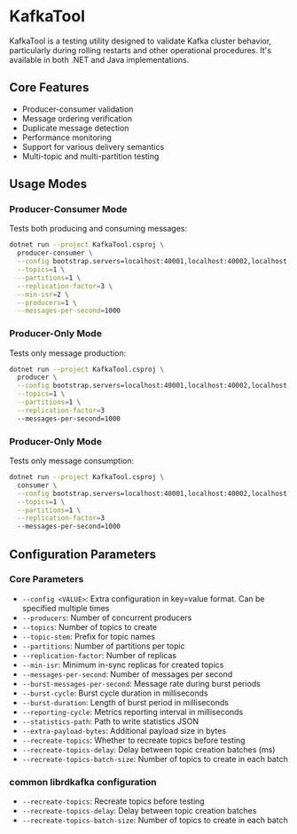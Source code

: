 # KafkaTool 

KafkaTool is a testing utility designed to validate Kafka cluster behavior, particularly during rolling restarts and other operational procedures. It's available in both .NET and Java implementations.


## Core Features

- Producer-consumer validation
- Message ordering verification
- Duplicate message detection
- Performance monitoring
- Support for various delivery semantics
- Multi-topic and multi-partition testing

## Usage Modes

### Producer-Consumer Mode
Tests both producing and consuming messages:

```bash
dotnet run --project KafkaTool.csproj \
  producer-consumer \
  --config bootstrap.servers=localhost:40001,localhost:40002,localhost:40003 \
  --topics=1 \
  --partitions=1 \
  --replication-factor=3 \
  --min-isr=2 \
  --producers=1 \
  --messages-per-second=1000
```

### Producer-Only Mode
Tests only message production:

```bash
dotnet run --project KafkaTool.csproj \
  producer \
  --config bootstrap.servers=localhost:40001,localhost:40002,localhost:40003 \
  --topics=1 \
  --partitions=1 \
  --replication-factor=3
  --messages-per-second=1000
```

### Producer-Only Mode
Tests only message consumption:

```bash
dotnet run --project KafkaTool.csproj \
  consumer \
  --config bootstrap.servers=localhost:40001,localhost:40002,localhost:40003 \
  --topics=1 \
  --partitions=1 \
  --replication-factor=3
  --messages-per-second=1000
```

## Configuration Parameters

### Core Parameters
- `--config <VALUE>`: Extra configuration in key=value format. Can be specified multiple times
- `--producers`: Number of concurrent producers
- `--topics`: Number of topics to create
- `--topic-stem`: Prefix for topic names
- `--partitions`: Number of partitions per topic
- `--replication-factor`: Number of replicas
- `--min-isr`: Minimum in-sync replicas for created topics
- `--messages-per-second`: Number of messages per second
- `--burst-messages-per-second`: Message rate during burst periods
- `--burst-cycle`: Burst cycle duration in milliseconds
- `--burst-duration`: Length of burst period in milliseconds
- `--reporting-cycle`: Metrics reporting interval in milliseconds
- `--statistics-path`: Path to write statistics JSON
- `--extra-payload-bytes`: Additional payload size in bytes
- `--recreate-topics`: Whether to recreate topics before testing
- `--recreate-topics-delay`: Delay between topic creation batches (ms)
- `--recreate-topics-batch-size`: Number of topics to create in each batch

### common librdkafka configuration
- `--recreate-topics`: Recreate topics before testing
- `--recreate-topics-delay`: Delay between topic creation batches
- `--recreate-topics-batch-size`: Number of topics to create in each batch
